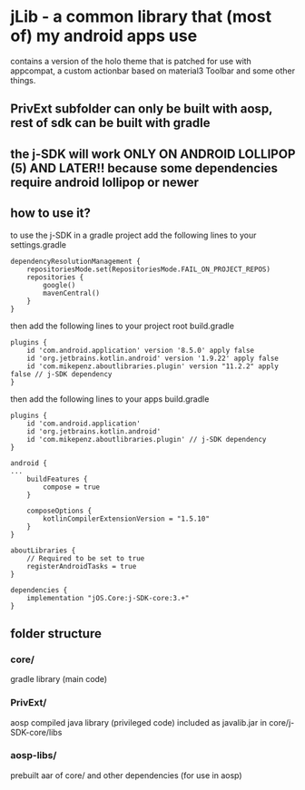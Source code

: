 # jLib - a common library that (most of) my android apps use

contains a version of the holo theme that is patched for use with appcompat, a custom actionbar based on material3 Toolbar and some other things.

## PrivExt subfolder can only be built with aosp, rest of sdk can be built with gradle

## the j-SDK will work ONLY ON ANDROID LOLLIPOP (5) AND LATER!! because some dependencies require android lollipop or newer

## how to use it?

to use the j-SDK in a gradle project add the following lines to your settings.gradle
```
dependencyResolutionManagement {
    repositoriesMode.set(RepositoriesMode.FAIL_ON_PROJECT_REPOS)
    repositories {
        google()
        mavenCentral()
    }
}
```

then add the following lines to your project root build.gradle
```
plugins {
    id 'com.android.application' version '8.5.0' apply false
    id 'org.jetbrains.kotlin.android' version '1.9.22' apply false
    id 'com.mikepenz.aboutlibraries.plugin' version "11.2.2" apply false // j-SDK dependency
}
```

then add the following lines to your apps build.gradle
```
plugins {
    id 'com.android.application'
    id 'org.jetbrains.kotlin.android'
    id 'com.mikepenz.aboutlibraries.plugin' // j-SDK dependency
}

android {
...
    buildFeatures {
        compose = true
    }

    composeOptions {
        kotlinCompilerExtensionVersion = "1.5.10"
    }
}

aboutLibraries {
    // Required to be set to true
    registerAndroidTasks = true
}

dependencies {
    implementation "jOS.Core:j-SDK-core:3.+"
}
```


## folder structure

### core/

gradle library (main code)

### PrivExt/

aosp compiled java library (privileged code) included as javalib.jar in core/j-SDK-core/libs

### aosp-libs/

prebuilt aar of core/ and other dependencies (for use in aosp)
